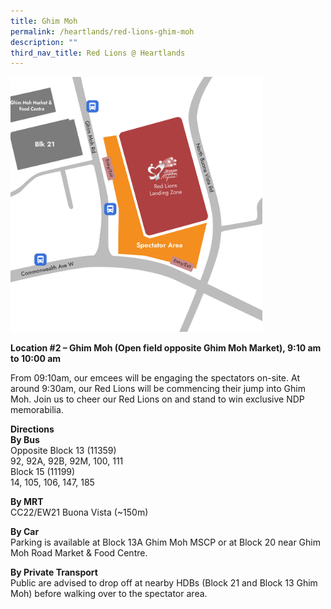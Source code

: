```yaml
---
title: Ghim Moh
permalink: /heartlands/red-lions-ghim-moh
description: ""
third_nav_title: Red Lions @ Heartlands
---
```

<p><img style="width:80%!important;" src="/images/Ghim-Moh-RL.jpg" alt="" /></p>

**Location #2 – Ghim Moh (Open field opposite Ghim Moh Market), 9:10 am to 10:00 am** 

From 09:10am, our emcees will be engaging the spectators on-site. At around 9:30am, our Red Lions will be commencing their jump into Ghim Moh. Join us to cheer our Red Lions on and stand to win exclusive NDP memorabilia.

**Directions**<br>
**By Bus**<br>
Opposite Block 13 (11359)<br>
92, 92A, 92B, 92M, 100, 111<br>
Block 15 (11199)<br>
14, 105, 106, 147, 185

**By MRT**<br>
CC22/EW21 Buona Vista (~150m) 

**By Car**<br>
Parking is available at Block 13A Ghim Moh MSCP or at Block 20 near Ghim Moh Road Market & Food Centre.

**By Private Transport**<br>
Public are advised to drop off at nearby HDBs (Block 21 and Block 13 Ghim Moh) before walking over to the spectator area.